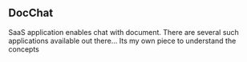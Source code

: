 ## DocChat
SaaS application enables chat with document.  There are several such applications available out there... Its my own piece to understand the concepts

